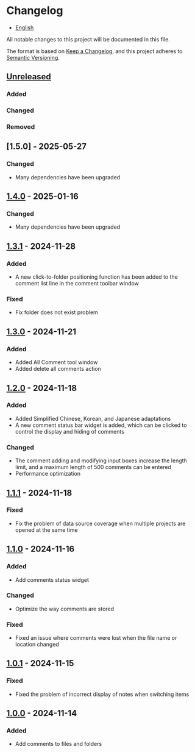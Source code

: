 # Changelog

- [English](CHANGELOG.md)

All notable changes to this project will be documented in this file.

The format is based on [Keep a Changelog](https://keepachangelog.com/en/1.1.0/),
and this project adheres to [Semantic Versioning](https://semver.org/spec/v2.0.0.html).

## [Unreleased]

### Added

### Changed

### Removed

## [1.5.0] - 2025-05-27

### Changed

- Many dependencies have been upgraded

## [1.4.0] - 2025-01-16

### Changed

- Many dependencies have been upgraded

## [1.3.1] - 2024-11-28

### Added

- A new click-to-folder positioning function has been added to the comment list line in the comment
  toolbar window

### Fixed

- Fix folder does not exist problem

## [1.3.0] - 2024-11-21

### Added

- Added All Comment tool window
- Added delete all comments action

## [1.2.0] - 2024-11-18

### Added

- Added Simplified Chinese, Korean, and Japanese adaptations
- A new comment status bar widget is added, which can be clicked to control the display and hiding
  of comments

### Changed

- The comment adding and modifying input boxes increase the length limit, and a maximum length of
  500 comments can be entered
- Performance optimization

## [1.1.1] - 2024-11-18

### Fixed

- Fix the problem of data source coverage when multiple projects are opened at the same time

## [1.1.0] - 2024-11-16

### Added

- Add comments status widget

### Changed

- Optimize the way comments are stored

### Fixed

- Fixed an issue where comments were lost when the file name or location changed

## [1.0.1] - 2024-11-15

### Fixed

- Fixed the problem of incorrect display of notes when switching items

## [1.0.0] - 2024-11-14

### Added

- Add comments to files and folders

[//]: # (@formatter:off)
[unreleased]: https://github.com/conifercone/mumu-intellij-plugin/compare/v1.4.0...develop
[1.4.0]: https://github.com/conifercone/mumu/compare/v1.3.1...v1.4.0
[1.3.1]: https://github.com/conifercone/mumu/compare/v1.3.0...v1.3.1
[1.3.0]: https://github.com/conifercone/mumu/compare/v1.2.0...v1.3.0
[1.2.0]: https://github.com/conifercone/mumu/compare/v1.1.1...v1.2.0
[1.1.1]: https://github.com/conifercone/mumu/compare/v1.1.0...v1.1.1
[1.1.0]: https://github.com/conifercone/mumu/compare/v1.0.1...v1.1.0
[1.0.1]: https://github.com/conifercone/mumu/compare/v1.0.0...v1.0.1
[1.0.0]: https://github.com/conifercone/mumu-intellij-plugin/releases/tag/v1.0.0
[//]: # (@formatter:on)
